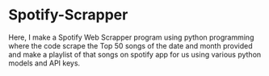 # Spotify-Scrapper
Here, I make a Spotify Web Scrapper program using python programming where the code scrape the Top 50 songs of the date and month provided and make a playlist of that songs on spotify app for us using various python models and API keys.
